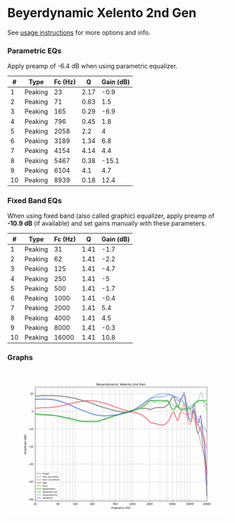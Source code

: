 # Beyerdynamic Xelento 2nd Gen
See [usage instructions](https://github.com/jaakkopasanen/AutoEq#usage) for more options and info.

### Parametric EQs
Apply preamp of -6.4 dB when using parametric equalizer.

|   # | Type    |   Fc (Hz) |    Q |   Gain (dB) |
|-----|---------|-----------|------|-------------|
|   1 | Peaking |        23 | 2.17 |        -0.9 |
|   2 | Peaking |        71 | 0.63 |         1.5 |
|   3 | Peaking |       165 | 0.29 |        -6.9 |
|   4 | Peaking |       796 | 0.45 |         1.8 |
|   5 | Peaking |      2058 | 2.2  |         4   |
|   6 | Peaking |      3189 | 1.34 |         6.8 |
|   7 | Peaking |      4154 | 4.14 |         4.4 |
|   8 | Peaking |      5467 | 0.38 |       -15.1 |
|   9 | Peaking |      6104 | 4.1  |         4.7 |
|  10 | Peaking |      8939 | 0.18 |        12.4 |

### Fixed Band EQs
When using fixed band (also called graphic) equalizer, apply preamp of **-10.9 dB** (if available) and set gains manually with these parameters.

|   # | Type    |   Fc (Hz) |    Q |   Gain (dB) |
|-----|---------|-----------|------|-------------|
|   1 | Peaking |        31 | 1.41 |        -1.7 |
|   2 | Peaking |        62 | 1.41 |        -2.2 |
|   3 | Peaking |       125 | 1.41 |        -4.7 |
|   4 | Peaking |       250 | 1.41 |        -5   |
|   5 | Peaking |       500 | 1.41 |        -1.7 |
|   6 | Peaking |      1000 | 1.41 |        -0.4 |
|   7 | Peaking |      2000 | 1.41 |         5.4 |
|   8 | Peaking |      4000 | 1.41 |         4.5 |
|   9 | Peaking |      8000 | 1.41 |        -0.3 |
|  10 | Peaking |     16000 | 1.41 |        10.8 |

### Graphs
![](./Beyerdynamic%20Xelento%202nd%20Gen.png)
